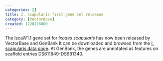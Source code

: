 ```yaml
---
categories: []
title: I. scapularis first gene set released
category: [VectorBase]
created: 1228276800
---
```

The IscaW1.1 gene set for <i>Ixodes scapularis</i> has now been released by VectorBase and GenBank  It can be downloaded and browsed from the <a href="/organisms/ixodes-scapularis">I. scapularis  data page</a>.  At GenBank, the genes are annotated as features on scaffold entries  DS611849-DS981340.
